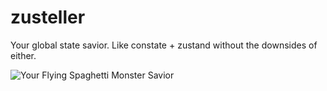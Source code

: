 # zusteller

Your global state savior. Like constate + zustand without the downsides of either.

![Your Flying Spaghetti Monster Savior](https://w0.pngwave.com/png/452/896/the-gospel-of-the-flying-spaghetti-monster-church-of-the-flying-spaghetti-monster-pasta-religion-others-png-clip-art.png)
